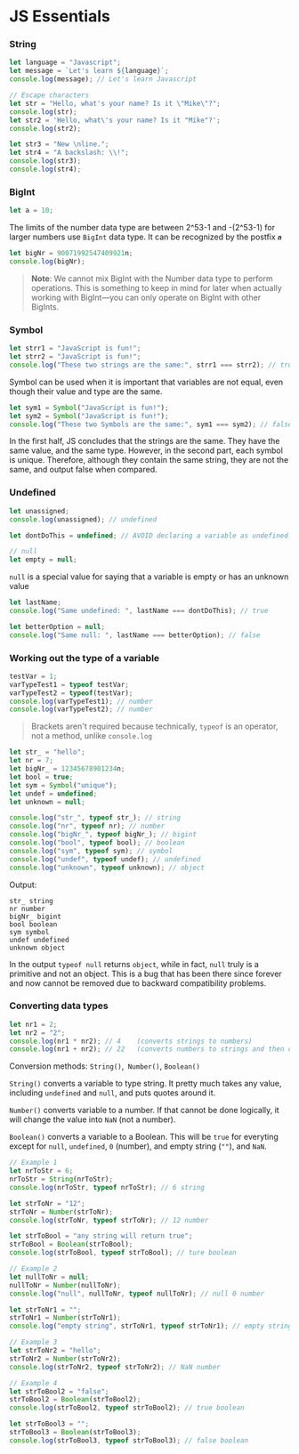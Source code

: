 # JS Essentials

### **String**
```js
let language = "Javascript";
let message = `Let's learn ${language}`;
console.log(message); // Let's learn Javascript

// Escape characters
let str = "Hello, what's your name? Is it \"Mike\"?";
console.log(str);
let str2 = 'Hello, what\'s your name? Is it "Mike"?';
console.log(str2);

let str3 = "New \nline.";
let str4 = "A backslash: \\!";
console.log(str3);
console.log(str4);
```
### **BigInt**
```js
let a = 10;
```
The limits of the number data type are between 2^53-1 and -(2^53-1) for larger numbers use `BigInt` data type. It can be recognized by the postfix ***`n`***

```js
let bigNr = 90071992547409921n;
console.log(bigNr);
```

> **Note**: We cannot mix BigInt with the Number data type to perform operations. This is something to keep in mind for later when actually working with BigInt—you can only operate on BigInt with other BigInts.

### **Symbol**
```js
let strr1 = "JavaScript is fun!";
let strr2 = "JavaScript is fun!";
console.log("These two strings are the same:", strr1 === strr2); // true
```
Symbol can be used when it is important that variables are not equal, even though their value and type are the same.
```js
let sym1 = Symbol("JavaScript is fun!");
let sym2 = Symbol("JavaScript is fun!");
console.log("These two Symbols are the same:", sym1 === sym2); // false
```
In the first half, JS concludes that the strings are the same. They have the same value, and the same type. However, in the second part, each symbol is unique. Therefore, although they contain the same string, they are not the same, and output false when compared.

### **Undefined**
```js
let unassigned;
console.log(unassigned); // undefined

let dontDoThis = undefined; // AVOID declaring a variable as undefined!

// null
let empty = null;
```
`null` is a special value for saying that a variable is empty or has an unknown value
```js
let lastName;
console.log("Same undefined: ", lastName === dontDoThis); // true

let betterOption = null;
console.log("Same null: ", lastName === betterOption); // false
```

### **Working out the type of a variable**
```js
testVar = 1;
varTypeTest1 = typeof testVar;
varTypeTest2 = typeof(testVar);
console.log(varTypeTest1); // number
console.log(varTypeTest2); // number
```
> Brackets aren't required because technically, `typeof` is an operator, not a method, unlike `console.log`
```js
let str_ = "hello";
let nr = 7;
let bigNr_ = 12345678901234n;
let bool = true;
let sym = Symbol("unique");
let undef = undefined;
let unknown = null;

console.log("str_", typeof str_); // string
console.log("nr", typeof nr); // number
console.log("bigNr_", typeof bigNr_); // bigint
console.log("bool", typeof bool); // boolean
console.log("sym", typeof sym); // symbol
console.log("undef", typeof undef); // undefined
console.log("unknown", typeof unknown); // object
```
Output:
```
str_ string
nr number
bigNr_ bigint
bool boolean
sym symbol
undef undefined
unknown object
```
In the output `typeof null` returns `object`, while in fact, `null` truly is a primitive and not an object. This is a bug that has been there since forever and now cannot be removed due to backward compatibility problems.

### **Converting data types**
```js
let nr1 = 2;
let nr2 = "2";
console.log(nr1 * nr2); // 4    (converts strings to numbers)
console.log(nr1 + nr2); // 22   (converts numbers to strings and then concatenates)
```

Conversion methods: `String()`,` Number()`, `Boolean()`

`String()` converts a variable to type string. It pretty much takes any value, including `undefined` and `null`, and puts quotes around it.

`Number()` converts variable to a number. If that cannot be done logically, it will change the value into `NaN` (not a number).

`Boolean()` converts a variable to a Boolean. This will be `true` for everyting except for `null`, `undefined`, `0` (number), and empty string (`""`), and `NaN`.

```js
// Example 1
let nrToStr = 6;
nrToStr = String(nrToStr);
console.log(nrToStr, typeof nrToStr); // 6 string

let strToNr = "12";
strToNr = Number(strToNr);
console.log(strToNr, typeof strToNr); // 12 number

let strToBool = "any string will return true";
strToBool = Boolean(strToBool);
console.log(strToBool, typeof strToBool); // ture boolean

// Example 2
let nullToNr = null;
nullToNr = Number(nullToNr);
console.log("null", nullToNr, typeof nullToNr); // null 0 number

let strToNr1 = "";
strToNr1 = Number(strToNr1);
console.log("empty string", strToNr1, typeof strToNr1); // empty string 0 number 

// Example 3
let strToNr2 = "hello";
strToNr2 = Number(strToNr2);
console.log(strToNr2, typeof strToNr2); // NaN number

// Example 4
let strToBool2 = "false";
strToBool2 = Boolean(strToBool2);
console.log(strToBool2, typeof strToBool2); // true boolean

let strToBool3 = "";
strToBool3 = Boolean(strToBool3);
console.log(strToBool3, typeof strToBool3); // false boolean
```